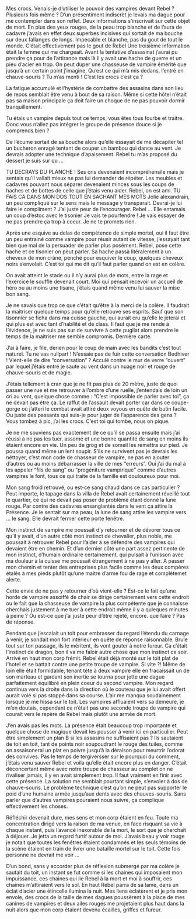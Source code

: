 Mes crocs. Venais-je d’utiliser le pouvoir des vampires devant Rebel ? Plusieurs fois même ?
D’un présentiment indiscrèt je levais ma dague pour me contempler dans son reflet.
Deux informations s’inscrivait sur cette objet de mort.
En plus des yeux rouges, de la peau trop blanche et de l’aura de cadavre j’avais en effet deux superbes incisives qui sortait de ma bouche sur deux fallanges de longs. Impecable et blanche, pas du gout de tout le monde.
C’était effectivement pas le gout de Rebel
Une troisième information était la femme qui me chargeait. Avant la tentative d’assasinat j’aurai pu prendre ça pour de l’attirance mais là il y avait une hache de guerre et un pieu d’acier en trop.
On peut duper une chasseuse de vampire émérité que jusqu’à un certain point j’imagine.
Qu’est ce qui m’a mis dedans, l’entré en chauve-souris ?
Tu m’as menti !
C’est les crocs c’est ça ?

La fatigue accumulé et l’hystérie de combattre des assasins dans son lieu de repos semblait être venu à bout de sa raison. Même si cette hôtel n’était pas sa maison principale ça doit faire un choque de ne pas pouvoir dormir tranquillement.

Tu étais un vampire depuis tout ce temps, vous êtes tous fourbe et traitre.
Donc vous n’allez pas intégrer le groupe de présence douce si je comprends bien ?

De l’écume sortait de sa bouche alors qu’elle éssayait de me décapiter tel un bucheron enragé tentant de couper un bambou qui dance au vent.
Je devrais adopter une technique d’apaisement.
Rebel tu m’as proposé du dessert je suis sur qu … 

TU DECRAYS DU PLANCHE !
Ses cris devenaient incompréhensile mais je sentais qu’il vallait mieux ne pas lui demander de répéter.
Les meubles et cadavres pouvant nous séparer devenaient minces sous les coups de haches et de bottes de celle que j’étais venu aider. 
Rebel, on est ami.
TU FAIS CA DANS MON DOS TOUT EN SACHANT MES MOTS
Jolie alexandrain, un peu compliqué sur le sens mais le message y transparait. Devrai-je lui faire le compliment ? J’ai juste peur de l’encourager.
Rebel …
Elle entamais un coup d’estoc avec le tisonier
Je vais te pourfendre !
Je vais essayer de ne pas prendre ça trop à coeur. Je ne te promets rien.

Après une esquive au delas de compétence de simple mortel, oui il faut être un peu entrainé comme vampire pour réusir autant de vitesse, j’essayait tant bien que mal de la persuader de parler plus posément.
Rebel, pose cette hache et ce tisonier on peut parler.
Sa hache passà litéralement à un cheveux de mon crâne, penché pour esquiver le coup, quelques cheveux noirs s’envolait. 
C’est toi qui me dit qu’il faut parler quand on est en colère.

On avait atteint le stade ou il n’y aurai plus de mots, entre la rage et l’exercice le souffle devenait court.
Moi qui pensait recevoir un accueil de héro ou au moins une tisane, j’étais quand même venu lui sauver la mise bon sang.

Je ne savais que trop ce que c’était qu’être à la merci de la colère. Il faudrait la maitriser quelque temps pour qu’elle retrouve ses esprits. 
Sauf que son tisonnier se ficha dans ma cuisse gauche, qui aurait cru qu’elle le jeterai et qui plus est avec tant d’habilité et de class.
Il faut que je me rende à l’évidence, je ne suis pas sur de survivre à cette pugilat alors prendre le temps de la maitriser me semble compromis.
Dernière carte.

J’ai à faire, je file, derien pour le coup de main avec les bandits c’est tout naturel.
Tu ne vas nullpart ! N’essaie pas de fuir cette conversation Bedhiver !
Vient-elle de dire “conversation” ?
Acculé contre le mur de verre “ouvert” par lequel j’étais entré je saute au vent dans un nuage noir et rouge de chauve-souris et de magie.

J’étais tellement à cran que je ne fit pas plus de 20 mètre, juste de quoi passer une rue et me retrouver à l’ombre d’une ruelle, j’entendais de loin un cri au vent, quelque chose comme : “C’est impossible de parler avec toi”, ça ne devait pas être ça.
Le raffut de l’assault devait porter car dans ce coupe-gorge où j’atteri le combat avait attiré deux voyous en quête de butin facile. Ou juste des passants qui suis-je pour juger de l’apparence des gens ?
Vous tombez à pic, j’ai les crocs.
C’est toi qui tombe, nous on pique.

Je ne me souviens pas exactement de ce qu’il se passa ensuite mais j’ai réussi à ne pas les tuer, assomé et une bonne quantité de sang en moins ils étaient encore en vie. Un peu de grog et de someil les remettra sur pied.
Je poussa quand même un lent soupir.
S’ils ne survivent pas je devrais les néttoyer, c’est mon code de chasseur de vampire, ne pas en ajouter d’autres ou au moins débarrasser la ville de mes “erreurs”.
Oui j’ai du mal à les appeler “fils de sang” ou “progéniture vampirique” comme d’autres vampires le font, tous ce qui traite de la famille est douloureux pour moi.

Mon sang froid retrouvé, ou est-ce sang chaud dans ce cas particulier ?
Peut importe, le tapage dans la villa de Rebel avait certainement réveillé tout le quartier, ce qui ne devait pas poser de problème étant donné la lune rouge. Par contre des cadavres ensanglantés dans le vent ça attire la Présence.
Je le sentait sur ma peau, la lune de sang attire les vampire vers … le sang.
Elle devrait fermer cette porte fenêtre.

Mon instinct de vampire me poussait d’y retourner et de dévorer tous ce qu’il y avait, d’un autre côté mon instinct de chevalier, plus noble, me poussait à retrouver Rebel pour l’aider à se défendre des vampires qui devaient être en chemin.
Et d’un dernier côté une part assez pertinente de mon instinct, d’humain ordinaire certainement, qui pulsait à l’unisson avec ma douleur à la cuisse me poussait étrangement à ne pas y aller. A passer mon chemin et tenter des entreprises plus facile comme les deux compères étalés à mes pieds plutôt qu’une maitre d’arme fou de rage et complétemet alerte.

Cette envie de ne pas y retourner d’où vient-elle ? Est-ce le fait qu’une horde de vampire assoiffé de chair se dirige certainement vers cette endroit ou le fait que la chasseuse de vampire la plus compétente que je connaisse cherchais justement à me tuer à cette endroit même il y a quleques minutes à peine ?
Ou est-ce que j’ai juste peur d’être rejeté, encore.
que faire ?
Pas de réponse.

Pendant que j’escalait un toit pour embrasser du regard l’étendu du carnage à venir, je sondait mon fort intérieur en quête de réponse raisonnable.
Brule tout sur ton passage, ils le méritent, ils vont gouter à notre fureur. Ca c’était l’instinct de dragon, bon il va me faloir autre chose que mon instinct ce soir.
Arrivé en haut mon corp frémit. Rebel était déjà monté sur le toit plat de l’hotel et se battait contre une petite troupe de vampire. Si vite ?!
Même de loin elle était formidable, tenant tête à deux vampire elle en fracaissait un de son marteau et gardant son inertie se tourna pour jette une dague parfaitement équilibré en plein coeur du second vampire. Mon regard continua vers la droite dans la direction où le couteau que je lui avait offert aurait volé si pas stoppé dans sa course. L’air me manqua soudainement lorsque je me hissa sur le toit. Les vampires affluaient vers sa demeure, je m’en doutais, cependant ce n’était pas une seconde troupe de vampire qui courait vers le repère de Rebel mais plutôt une armée de mort.

J’en avais pas les mots. La présence était beaucoup trop importante et quelque chose de magique devait les pousser à venir ici en particulier. 
Peut être simplement un plan B si les assasins ne suffisaient pas ?
Ils sautaient de toit en toit, tant de points noir soupoudrant le rouge des tuiles, comme on assaisonerai un plat en poivre jusqu’à la déraison pour meurtrir l’odorat des convives.
Pas le temps de tergiversser sur le pourquoi du comment, j’étais venu sauver Rebel et voila qu’elle était encore plus en danger.
C’était déconcertant même avec notre troupe de chasseur au complet on ne rivaliser jamais, il y en avait simplement trop.
Il faut vraiment en finir avec cette présence.
La solution me semblait pourtant simple, s’envoler à dos de chauve-souris. Le problème technique c’est qu’on ne peut pas supporter le poid d’une humaine armée jusqu’aux dents avec des chauves-souris. Sans parler que d’autres vampires pouraient nous suivre, ça complique effectivement les choses.

Réfléchir devenait dure, mes sens et mon corp étaient en feu. Toute ma concentration dirigé vers la raison de ma venue, en face risquant sa vie à chaque instant, puis l’avancé inexorable de la mort, le sort que je cherchait à déjouer.
Je jetta un regard furtif autour de moi. J’avais beau y voir rouge je notait que toutes les fenêtres étaient condamnés et les seuls témoins de la scène étaient en train de livrer une bataille mortel sur le toit.
Cette fois personne ne devrait me voir …

D’un bond, sans y accorder plus de réflexion submergé par ma colère je sautait du toit, un instant se fut comme si les chaines qui imposaient mon impuissance, ces chaines qui lie Rebel à la mort et moi à souffrir, ces chaines m’attiraient vers le sol. En haut Rebel parra de sa lame, dans un éclat d’acier une étincelle ilumina la nuit. Mes liens éclatèrent et je pris mon envole, des crocs de la taille de mes dagues poussèrent à la place de mes canines de vampires et deux ailes rouges me projetaient plus haut dans la nuit alors que mon corp étaient devenu écailles, griffes et fureur.
